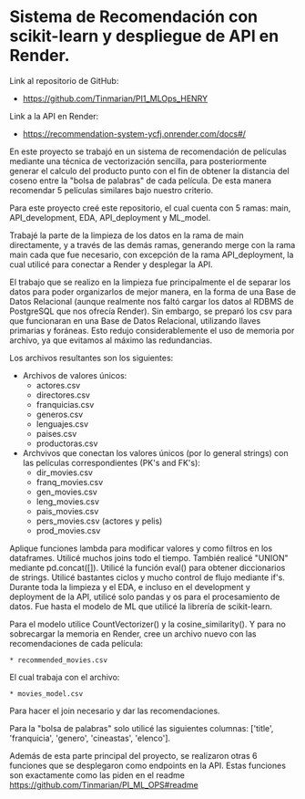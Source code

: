 # Sistema de Recomendación con scikit-learn y despliegue de API en Render.

Link al repositorio de GitHub:

  * https://github.com/Tinmarian/PI1_MLOps_HENRY

Link a la API en Render:

  * https://recommendation-system-ycfj.onrender.com/docs#/

En este proyecto se trabajó en un sistema de recomendación de películas mediante una técnica de vectorización sencilla, 
para posteriormente generar el calculo del producto punto con el fin de obtener la distancia del coseno entre la "bolsa de palabras" de cada
película. De esta manera recomendar 5 películas similares bajo nuestro criterio.

Para este proyecto creé este repositorio, el cual cuenta con 5 ramas: main, API_development, EDA, API_deployment y ML_model.

Trabajé la parte de la limpieza de los datos en la rama de main directamente, y a través de las demás ramas, generando merge con la rama main cada que
fue necesario, con excepción de la rama API_deployment, la cual utilicé para conectar a Render y desplegar la API.

El trabajo que se realizo en la limpieza fue principalmente el de separar los datos para poder organizarlos de mejor manera, en la forma de una 
Base de Datos Relacional (aunque realmente nos faltó cargar los datos al RDBMS de PostgreSQL que nos ofrecía Render). Sin embargo, 
se preparó los csv para que funcionaran en una Base de Datos Relacional, utilizando llaves primarias y foráneas. Esto redujo considerablemente el uso
de memoria por archivo, ya que evitamos al máximo las redundancias.

Los archivos resultantes son los siguientes:

  * Archivos de valores únicos:
      * actores.csv
      * directores.csv
      * franquicias.csv
      * generos.csv
      * lenguajes.csv
      * paises.csv
      * productoras.csv
  * Archvivos que conectan los valores únicos (por lo general strings) con las películas correspondientes (PK's and FK's):
      * dir_movies.csv
      * franq_movies.csv
      * gen_movies.csv
      * leng_movies.csv
      * pais_movies.csv
      * pers_movies.csv (actores y pelis)
      * prod_movies.csv

Aplique funciones lambda para modificar valores y como filtros en los dataframes. Utilicé muchos joins todo el tiempo. También realicé "UNION"
mediante pd.concat([]). Utilicé la función eval() para obtener diccionarios de strings. Utilicé bastantes ciclos y mucho control de flujo 
mediante if's. Durante toda la limpieza y el EDA, e incluso en el development y deployment de la API, utilicé solo pandas y os para el 
procesamiento de datos. Fue hasta el modelo de ML que utilicé la librería de scikit-learn.

Para el modelo utilice CountVectorizer() y la cosine_similarity(). Y para no sobrecargar la memoria en Render, cree un archivo nuevo con 
las recomendaciones de cada película:

    * recommended_movies.csv

El cual trabaja con el archivo:

    * movies_model.csv

Para hacer el join necesario y dar las recomendaciones.

Para la "bolsa de palabras" solo utilicé las siguientes columnas: ['title', 'franquicia', 'genero', 'cineastas', 'elenco'].

Además de esta parte principal del proyecto, se realizaron otras 6 funciones que se desplegaron como endpoints en la API. Estas funciones son 
exactamente como las piden en el readme https://github.com/Tinmarian/PI_ML_OPS#readme
